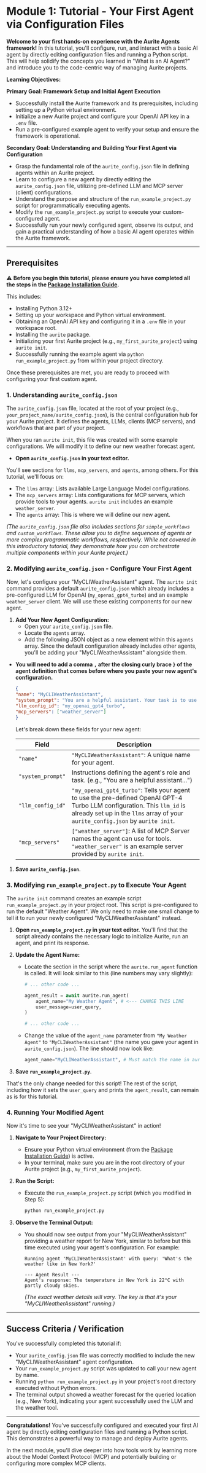 # Module 1: Tutorial - Your First Agent via Configuration Files

**Welcome to your first hands-on experience with the Aurite Agents framework!** In this tutorial, you'll configure, run, and interact with a basic AI agent by directly editing configuration files and running a Python script. This will help solidify the concepts you learned in "What is an AI Agent?" and introduce you to the code-centric way of managing Aurite projects.

**Learning Objectives:**

**Primary Goal: Framework Setup and Initial Agent Execution**
*   Successfully install the Aurite framework and its prerequisites, including setting up a Python virtual environment.
*   Initialize a new Aurite project and configure your OpenAI API key in a `.env` file.
*   Run a pre-configured example agent to verify your setup and ensure the framework is operational.

**Secondary Goal: Understanding and Building Your First Agent via Configuration**
*   Grasp the fundamental role of the `aurite_config.json` file in defining agents within an Aurite project.
*   Learn to configure a new agent by directly editing the `aurite_config.json` file, utilizing pre-defined LLM and MCP server (client) configurations.
*   Understand the purpose and structure of the `run_example_project.py` script for programmatically executing agents.
*   Modify the `run_example_project.py` script to execute your custom-configured agent.
*   Successfully run your newly configured agent, observe its output, and gain a practical understanding of how a basic AI agent operates within the Aurite framework.

---

## Prerequisites

⚠️ **Before you begin this tutorial, please ensure you have completed all the steps in the [Package Installation Guide](../../package_installation_guide.md).**

This includes:
*   Installing Python 3.12+
*   Setting up your workspace and Python virtual environment.
*   Obtaining an OpenAI API key and configuring it in a `.env` file in your workspace root.
*   Installing the `aurite` package.
*   Initializing your first Aurite project (e.g., `my_first_aurite_project`) using `aurite init`.
*   Successfully running the example agent via `python run_example_project.py` from within your project directory.

Once these prerequisites are met, you are ready to proceed with configuring your first custom agent.

### 1. Understanding `aurite_config.json`

The `aurite_config.json` file, located at the root of your project (e.g., `your_project_name/aurite_config.json`), is the central configuration hub for your Aurite project. It defines the agents, LLMs, clients (MCP servers), and workflows that are part of your project.

When you ran `aurite init`, this file was created with some example configurations. We will modify it to define our new weather forecast agent.

*   **Open `aurite_config.json` in your text editor.**

You'll see sections for `llms`, `mcp_servers`, and `agents`, among others. For this tutorial, we'll focus on:
*   The `llms` array: Lists available Large Language Model configurations.
*   The `mcp_servers` array: Lists configurations for MCP servers, which provide tools to your agents. `aurite init` includes an example `weather_server`.
*   The `agents` array: This is where we will define our new agent.

*(The `aurite_config.json` file also includes sections for `simple_workflows` and `custom_workflows`. These allow you to define sequences of agents or more complex programmatic workflows, respectively. While not covered in this introductory tutorial, they demonstrate how you can orchestrate multiple components within your Aurite project.)*

### 2. Modifying `aurite_config.json` - Configure Your First Agent

Now, let's configure your "MyCLIWeatherAssistant" agent. The `aurite init` command provides a default `aurite_config.json` which already includes a pre-configured LLM for OpenAI (`my_openai_gpt4_turbo`) and an example `weather_server` client. We will use these existing components for our new agent.

1.  **Add Your New Agent Configuration:**
    *   Open your `aurite_config.json` file.
    *   Locate the `agents` array.
    *   Add the following JSON object as a new element within this `agents` array. Since the default configuration already includes other agents, you'll be adding your "MyCLIWeatherAssistant" alongside them.

* **You will need to add a comma `,` after the closing curly brace `}` of the agent definition that comes before where you paste your new agent's configuration.**

    ```json
    {
    "name": "MyCLIWeatherAssistant",
    "system_prompt": "You are a helpful assistant. Your task is to use the available tools to find and report the weather for the location specified by the user. Only provide the temperature and a brief description of the conditions.",
    "llm_config_id": "my_openai_gpt4_turbo",
    "mcp_servers": ["weather_server"]
    }
    ```

    Let's break down these fields for your new agent:

    | Field             | Description                                                                                                                                                                                             |
    |-------------------|---------------------------------------------------------------------------------------------------------------------------------------------------------------------------------------------------------|
    | `"name"`          | `"MyCLIWeatherAssistant"`: A unique name for your agent.                                                                                                                                                |
    | `"system_prompt"` | Instructions defining the agent's role and task. (e.g., "You are a helpful assistant...")                                                                                                               |
    | `"llm_config_id"` | `"my_openai_gpt4_turbo"`: Tells your agent to use the pre-defined OpenAI GPT-4 Turbo LLM configuration. This `llm_id` is already set up in the `llms` array of your `aurite_config.json` by `aurite init`. |
    | `"mcp_servers"`    | `["weather_server"]`: A list of MCP Server names the agent can use for tools. `"weather_server"` is an example server provided by `aurite init`.                                                          |

1.  **Save `aurite_config.json`**.

### 3. Modifying `run_example_project.py` to Execute Your Agent

The `aurite init` command creates an example script `run_example_project.py` in your project root. This script is pre-configured to run the default "Weather Agent". We only need to make one small change to tell it to run your newly configured "MyCLIWeatherAssistant" instead.

1.  **Open `run_example_project.py` in your text editor.**
    You'll find that the script already contains the necessary logic to initialize Aurite, run an agent, and print its response.

2.  **Update the Agent Name:**
    *   Locate the section in the script where the `aurite.run_agent` function is called. It will look similar to this (line numbers may vary slightly):
        ```python
        # ... other code ...

        agent_result = await aurite.run_agent(
            agent_name="My Weather Agent", # <--- CHANGE THIS LINE
            user_message=user_query,
        )

        # ... other code ...
        ```
    *   Change the value of the `agent_name` parameter from `"My Weather Agent"` to `"MyCLIWeatherAssistant"` (the name you gave your agent in `aurite_config.json`).
        The line should now look like:
        ```python
        agent_name="MyCLIWeatherAssistant", # Must match the name in aurite_config.json
        ```

3.  **Save `run_example_project.py`**.

That's the only change needed for this script! The rest of the script, including how it sets the `user_query` and prints the `agent_result`, can remain as is for this tutorial.

### 4. Running Your Modified Agent

Now it's time to see your "MyCLIWeatherAssistant" in action!

1.  **Navigate to Your Project Directory:**
    *   Ensure your Python virtual environment (from the [Package Installation Guide](../../package_installation_guide.md)) is active.
    *   In your terminal, make sure you are in the root directory of your Aurite project (e.g., `my_first_aurite_project`).

2.  **Run the Script:**
    *   Execute the `run_example_project.py` script (which you modified in Step 5):
        ```bash
        python run_example_project.py
        ```

3.  **Observe the Terminal Output:**
    *   You should now see output from your "MyCLIWeatherAssistant" providing a weather report for New York, similar to before but this time executed using your agent's configuration. For example:
        ```
        Running agent 'MyCLIWeatherAssistant' with query: 'What's the weather like in New York?'

        --- Agent Result ---
        Agent's response: The temperature in New York is 22°C with partly cloudy skies.
        ```
        *(The exact weather details will vary. The key is that it's your "MyCLIWeatherAssistant" running.)*

---

## Success Criteria / Verification

You've successfully completed this tutorial if:

*   Your `aurite_config.json` file was correctly modified to include the new "MyCLIWeatherAssistant" agent configuration.
*   Your `run_example_project.py` script was updated to call your new agent by name.
*   Running `python run_example_project.py` in your project's root directory executed without Python errors.
*   The terminal output showed a weather forecast for the queried location (e.g., New York), indicating your agent successfully used the LLM and the weather tool.

---

**Congratulations!** You've successfully configured and executed your first AI agent by directly editing configuration files and running a Python script. This demonstrates a powerful way to manage and deploy Aurite agents.

In the next module, you'll dive deeper into how tools work by learning more about the Model Context Protocol (MCP) and potentially building or configuring more complex MCP clients.
